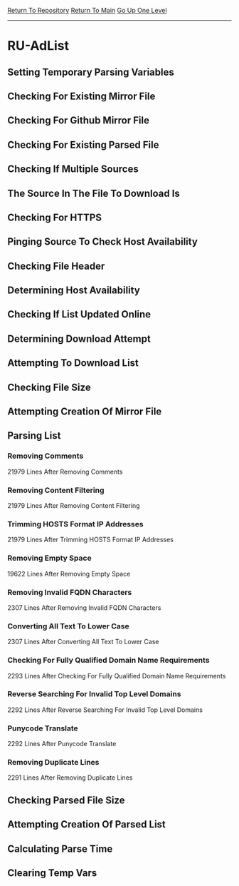 [Return To Repository](https://github.com/deathbybandaid/piholeparser/)
[Return To Main](https://github.com/deathbybandaid/piholeparser/blob/master/RecentRunLogs/Mainlog.md)
[Go Up One Level](https://github.com/deathbybandaid/piholeparser/blob/master/RecentRunLogs/TopLevelScripts/30-Processing-External-Blacklists.md)
____________________________________
# RU-AdList
## Setting Temporary Parsing Variables
## Checking For Existing Mirror File
## Checking For Github Mirror File
## Checking For Existing Parsed File
## Checking If Multiple Sources
## The Source In The File To Download Is
## Checking For HTTPS
## Pinging Source To Check Host Availability
## Checking File Header
## Determining Host Availability
## Checking If List Updated Online
## Determining Download Attempt
## Attempting To Download List
## Checking File Size
## Attempting Creation Of Mirror File
## Parsing List
### Removing Comments
21979 Lines After Removing Comments
### Removing Content Filtering
21979 Lines After Removing Content Filtering
### Trimming HOSTS Format IP Addresses
21979 Lines After Trimming HOSTS Format IP Addresses
### Removing Empty Space
19622 Lines After Removing Empty Space
### Removing Invalid FQDN Characters
2307 Lines After Removing Invalid FQDN Characters
### Converting All Text To Lower Case
2307 Lines After Converting All Text To Lower Case
### Checking For Fully Qualified Domain Name Requirements
2293 Lines After Checking For Fully Qualified Domain Name Requirements
### Reverse Searching For Invalid Top Level Domains
2292 Lines After Reverse Searching For Invalid Top Level Domains
### Punycode Translate
2292 Lines After Punycode Translate
### Removing Duplicate Lines
2291 Lines After Removing Duplicate Lines
## Checking Parsed File Size
## Attempting Creation Of Parsed List
## Calculating Parse Time
## Clearing Temp Vars
